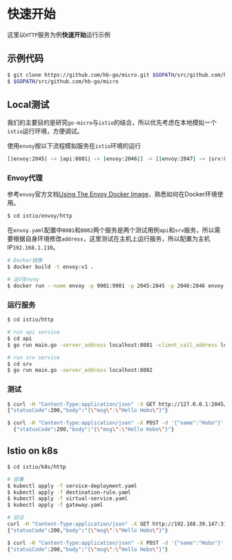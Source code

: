 # 快速开始

这里以`HTTP`服务为例**快速开始**运行示例

## 示例代码
```bash
$ git clone https://github.com/hb-go/micro.git $GOPATH/src/github.com/hb-go/micro
$ $GOPATH/src/github.com/hb-go/micro
```

## Local测试
我们的主要目的是研究`go-micro`与`istio`的结合，所以优先考虑在本地模拟一个`istio`运行环境，方便调试。

使用`envoy`按以下流程模拟服务在`istio`环境的运行
```bash
[|envoy:2045| -> |api:8081| -> |envoy:2046|] -> [|envoy:2047| -> |srv:8082|]
```

### Envoy代理
参考`envoy`官方文档[Using The Envoy Docker Image](https://www.envoyproxy.io/docs/envoy/v1.10.0/start/start#using-the-envoy-docker-image)，熟悉如何在Docker环境使用。
```bash
$ cd istio/envoy/http
```
在`envoy.yaml`配置中`8081`和`8082`两个服务是两个测试用例`api`和`srv`服务，所以需要根据自身环境修改`address`，这里测试在主机上运行服务，所以配置为主机IP`192.168.1.110`。

```bash
# Docker镜像
$ docker build -t envoy:v1 .

# 运行Envoy
$ docker run --name envoy -p 9901:9901 -p 2045:2045 -p 2046:2046 envoy:v1
```

### 运行服务
```bash
$ cd istio/http

# run api service
$ cd api
$ go run main.go -server_address localhost:8081 -client_call_address localhost:2046

# run srv service
$ cd srv
$ go run main.go -server_address localhost:8082
```

### 测试
```bash
$ curl -H "Content-Type:application/json" -X GET http://127.0.0.1:2045/example/call?name=Hobo
{"statusCode":200,"body":"{\"msg\":\"Hello Hobo\"}"}

$ curl -H "Content-Type:application/json" -X POST -d '{"name":"Hobo"}' http://127.0.0.1:2045/example/call
  {"statusCode":200,"body":"{\"msg\":\"Hello Hobo\"}"}
```

## Istio on k8s

```bash
$ cd istio/k8s/http

# 部署
$ kubectl apply -f service-deployment.yaml
$ kubectl apply -f destination-rule.yaml
$ kubectl apply -f virtual-service.yaml
$ kubectl apply -f gateway.yaml

# 验证
curl -H "Content-Type:application/json" -X GET http://192.168.39.147:31380/example/call?name=Hobo
{"statusCode":200,"body":"{\"msg\":\"Hello Hobo\"}"}

$ curl -H "Content-Type:application/json" -X POST -d '{"name":"Hobo"}' http://192.168.39.147:31380/example/call
{"statusCode":200,"body":"{\"msg\":\"Hello Hobo\"}"}

```